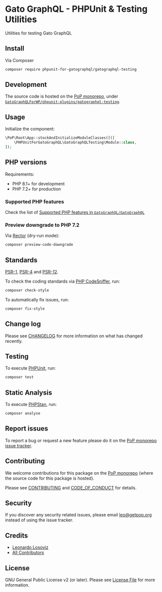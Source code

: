 # Gato GraphQL - PHPUnit & Testing Utilities

<!--
[![Build Status][ico-travis]][link-travis]
[![Quality Score][ico-code-quality]][link-code-quality]
[![Software License][ico-license]](LICENSE.md)
[![Latest Version on Packagist][ico-version]][link-packagist]
[![Coverage Status][ico-scrutinizer]][link-scrutinizer]
[![Total Downloads][ico-downloads]][link-downloads]
-->

Utilities for testing Gato GraphQL

## Install

Via Composer

``` bash
composer require phpunit-for-gatographql/gatographql-testing
```

## Development

The source code is hosted on the [PoP monorepo](https://github.com/GatoGraphQL/GatoGraphQL), under [`GatoGraphQLForWP/phpunit-plugins/gatographql-testing`](https://github.com/GatoGraphQL/GatoGraphQL/tree/master/layers/GatoGraphQLForWP/phpunit-plugins/gatographql-testing).

## Usage

Initialize the component:

``` php
\PoP\Root\App::stockAndInitializeModuleClasses([([
    \PHPUnitForGatoGraphQL\GatoGraphQLTesting\Module::class,
]);
```

## PHP versions

Requirements:

- PHP 8.1+ for development
- PHP 7.2+ for production

### Supported PHP features

Check the list of [Supported PHP features in `GatoGraphQL/GatoGraphQL`](https://github.com/GatoGraphQL/GatoGraphQL/blob/master/docs/supported-php-features.md)

### Preview downgrade to PHP 7.2

Via [Rector](https://github.com/rectorphp/rector) (dry-run mode):

```bash
composer preview-code-downgrade
```

## Standards

[PSR-1](https://www.php-fig.org/psr/psr-1), [PSR-4](https://www.php-fig.org/psr/psr-4) and [PSR-12](https://www.php-fig.org/psr/psr-12).

To check the coding standards via [PHP CodeSniffer](https://github.com/squizlabs/PHP_CodeSniffer), run:

``` bash
composer check-style
```

To automatically fix issues, run:

``` bash
composer fix-style
```

## Change log

Please see [CHANGELOG](CHANGELOG.md) for more information on what has changed recently.

## Testing

To execute [PHPUnit](https://phpunit.de/), run:

``` bash
composer test
```

## Static Analysis

To execute [PHPStan](https://github.com/phpstan/phpstan), run:

``` bash
composer analyse
```

## Report issues

To report a bug or request a new feature please do it on the [PoP monorepo issue tracker](https://github.com/GatoGraphQL/GatoGraphQL/issues).

## Contributing

We welcome contributions for this package on the [PoP monorepo](https://github.com/GatoGraphQL/GatoGraphQL) (where the source code for this package is hosted).

Please see [CONTRIBUTING](CONTRIBUTING.md) and [CODE_OF_CONDUCT](CODE_OF_CONDUCT.md) for details.

## Security

If you discover any security related issues, please email leo@getpop.org instead of using the issue tracker.

## Credits

- [Leonardo Losoviz][link-author]
- [All Contributors][link-contributors]

## License

GNU General Public License v2 (or later). Please see [License File](LICENSE.md) for more information.

[ico-version]: https://img.shields.io/packagist/v/phpunit-for-gatographql/gatographql-testing.svg?style=flat-square
[ico-license]: https://img.shields.io/badge/license-GPLv2-brightgreen.svg?style=flat-square
[ico-travis]: https://img.shields.io/travis/phpunit-for-gatographql/gatographql-testing/master.svg?style=flat-square
[ico-scrutinizer]: https://img.shields.io/scrutinizer/coverage/g/phpunit-for-gatographql/gatographql-testing.svg?style=flat-square
[ico-code-quality]: https://img.shields.io/scrutinizer/g/phpunit-for-gatographql/gatographql-testing.svg?style=flat-square
[ico-downloads]: https://img.shields.io/packagist/dt/phpunit-for-gatographql/gatographql-testing.svg?style=flat-square

[link-packagist]: https://packagist.org/packages/phpunit-for-gatographql/gatographql-testing
[link-travis]: https://travis-ci.org/phpunit-for-gatographql/gatographql-testing
[link-scrutinizer]: https://scrutinizer-ci.com/g/phpunit-for-gatographql/gatographql-testing/code-structure
[link-code-quality]: https://scrutinizer-ci.com/g/phpunit-for-gatographql/gatographql-testing
[link-downloads]: https://packagist.org/packages/phpunit-for-gatographql/gatographql-testing
[link-author]: https://github.com/leoloso
[link-contributors]: ../../../../../../contributors
